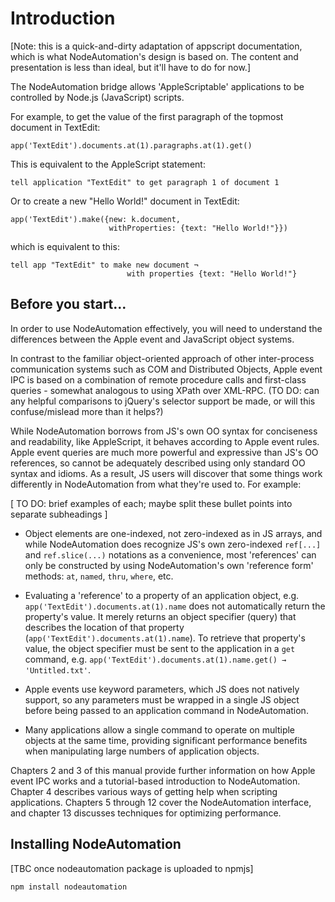 # Introduction

[Note: this is a quick-and-dirty adaptation of appscript documentation, which is what NodeAutomation's design is based on. The content and presentation is less than ideal, but it'll have to do for now.]

The NodeAutomation bridge allows 'AppleScriptable' applications to be controlled by Node.js (JavaScript) scripts.

For example, to get the value of the first paragraph of the topmost document in TextEdit:

    app('TextEdit').documents.at(1).paragraphs.at(1).get()

This is equivalent to the AppleScript statement:

    tell application "TextEdit" to get paragraph 1 of document 1


Or to create a new "Hello World!" document in TextEdit:

    app('TextEdit').make({new: k.document, 
                          withProperties: {text: "Hello World!"}})

which is equivalent to this:

    tell app "TextEdit" to make new document ¬
                              with properties {text: "Hello World!"}


## Before you start...

In order to use NodeAutomation effectively, you will need to understand the differences between the Apple event and JavaScript object systems.

In contrast to the familiar object-oriented approach of other inter-process communication systems such as COM and Distributed Objects, Apple event IPC is based on a combination of remote procedure calls and first-class queries - somewhat analogous to using XPath over XML-RPC. (TO DO: can any helpful comparisons to jQuery's selector support be made, or will this confuse/mislead more than it helps?)

While NodeAutomation borrows from JS's own OO syntax for conciseness and readability, like AppleScript, it behaves according to Apple event rules. Apple event queries are much more powerful and expressive than JS's OO references, so cannot be adequately described using only standard OO syntax and idioms. As a result, JS users will discover that some things work differently in NodeAutomation from what they're used to. For example:

[ TO DO: brief examples of each; maybe split these bullet points into separate subheadings ]

* Object elements are one-indexed, not zero-indexed as in JS arrays, and while NodeAutomation does recognize JS's own zero-indexed `ref[...]` and `ref.slice(...)` notations as a convenience, most 'references' can only be constructed by using NodeAutomation's own 'reference form' methods: `at`, `named`, `thru`, `where`, etc.

* Evaluating a 'reference' to a property of an application object, e.g. `app('TextEdit').documents.at(1).name` does not automatically return the property's value. It merely returns an object specifier (query) that describes the location of that property (`app('TextEdit').documents.at(1).name`). To retrieve that property's value, the object specifier must be sent to the application in a `get` command, e.g. `app('TextEdit').documents.at(1).name.get() → 'Untitled.txt'`.

* Apple events use keyword parameters, which JS does not natively support, so any parameters must be wrapped in a single JS object before being passed to an application command in NodeAutomation.

* Many applications allow a single command to operate on multiple objects at the same time, providing significant performance benefits when manipulating large numbers of application objects.


Chapters 2 and 3 of this manual provide further information on how Apple event IPC works and a tutorial-based introduction to NodeAutomation. Chapter 4 describes various ways of getting help when scripting applications. Chapters 5 through 12 cover the NodeAutomation interface, and chapter 13 discusses techniques for optimizing performance.


## Installing NodeAutomation

[TBC once nodeautomation package is uploaded to npmjs]

    npm install nodeautomation


